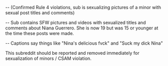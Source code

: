 -- (Confirmed Rule 4 violations, sub is sexualizing pictures of a minor with sexual post titles and comments)

-- Sub contains SFW pictures and videos with sexualized titles and comments about Niana Guerrero. She is now 19 but was 15 or younger at the time these posts were made.

-- Captions say things like "Nina's delicious fvck" and "Suck my dick Nina"

This subreddit should be reported and removed immediately for sexualization of minors / CSAM violation.